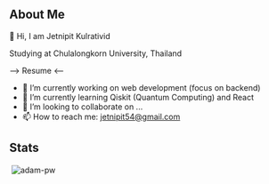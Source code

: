 <!--
**jKulrativid/jKulrativid** is a ✨ _special_ ✨ repository because its `README.md` (this file) appears on your GitHub profile.

Here are some ideas to get you started:

- 🔭 I’m currently working on ...
- 🌱 I’m currently learning ...
- 👯 I’m looking to collaborate on ...
- 🤔 I’m looking for help with ...
- 💬 Ask me about ...
- 📫 How to reach me: ...
- 😄 Pronouns: ...
- ⚡ Fun fact: ...
-->

## About Me

👋 Hi, I am Jetnipit Kulrativid

Studying at Chulalongkorn University, Thailand

--> Resume <--

- 🔭 I’m currently working on web development (focus on backend)
- 🌱 I’m currently learning Qiskit (Quantum Computing) and React
- 👯 I’m looking to collaborate on ...
- 📫 How to reach me: jetnipit54@gmail.com

## Stats
<p>&nbsp;<img align="center" src="https://github-readme-stats.vercel.app/api?username=jKulrativid&show_icons=true&locale=en"
    alt="adam-pw" /></p>

<br>
